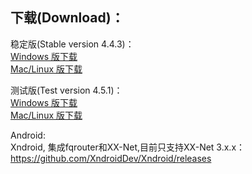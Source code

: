 
## 下载(Download)：
稳定版(Stable version 4.4.3)：  
[Windows 版下载](https://github.com/XX-net/XX-Net/releases/download/4.4.3/XX-Net-windows-4.4.3.7z)   
[Mac/Linux 版下载](https://github.com/XX-net/XX-Net/archive/4.4.3.zip)  


测试版(Test version 4.5.1)：  
[Windows 版下载](https://github.com/XX-net/XX-Net/releases/download/4.5.1/XX-Net-windows-4.5.1.7z)   
[Mac/Linux 版下载](https://github.com/XX-net/XX-Net/archive/4.5.1.zip)  


Android:  
Xndroid, 集成fqrouter和XX-Net,目前只支持XX-Net 3.x.x：
https://github.com/XndroidDev/Xndroid/releases

